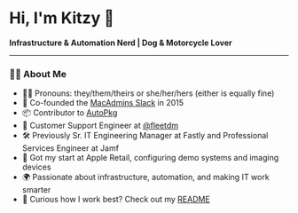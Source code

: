 # Hi, I'm Kitzy 👋

**Infrastructure & Automation Nerd | Dog & Motorcycle Lover**

---

### 👨‍💻 About Me

- 🏳️‍⚧️ Pronouns: they/them/theirs or she/her/hers (either is equally fine)
- 💬 Co-founded the [MacAdmins Slack](https://www.macadmins.org/) in 2015
- 📦 Contributor to [AutoPkg](https://github.com/autopkg/kitzy-recipes)
- 💼 Customer Support Engineer at [@fleetdm](https://github.com/fleetdm)
- 🛠️ Previously Sr. IT Engineering Manager at Fastly and Professional Services Engineer at Jamf
- 🍏 Got my start at Apple Retail, configuring demo systems and imaging devices
- 🌍 Passionate about infrastructure, automation, and making IT work smarter
- 📖 Curious how I work best? Check out my [README](https://kitzy.com/readme)
